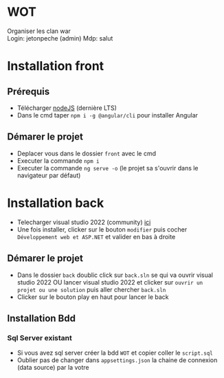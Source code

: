# WOT 

Organiser les clan war  
Login: jetonpeche (admin)
Mdp: salut

# Installation front

## Prérequis

- Télécharger [nodeJS](https://nodejs.org/en/download) (dernière LTS)
- Dans le cmd taper `npm i -g @angular/cli` pour installer Angular

## Démarer le projet

- Deplacer vous dans le dossier `front` avec le cmd
- Executer la commande `npm i`
- Executer la commande `ng serve -o` (le projet sa s'ouvrir dans le navigateur par défaut)

# Installation back

- Telecharger visual studio 2022 (community) [ici](https://visualstudio.microsoft.com/fr/downloads/)
- Une fois installer, clicker sur le bouton `modifier` puis cocher `Développement web et ASP.NET` et valider en bas à droite

## Démarer le projet

- Dans le dossier `back` doublic click sur `back.sln` se qui va ouvrir visual studio 2022
  OU
  lancer visual studio 2022 et clicker sur `ouvrir un projet ou une solution` puis aller chercher `back.sln`
- Clicker sur le bouton play en haut pour lancer le back

## Installation Bdd

### Sql Server existant
- Si vous avez sql server créer la bdd `WOT` et copier coller le `script.sql`
- Oublier pas de changer dans `appsettings.json` la chaine de connexion (data source) par la votre
